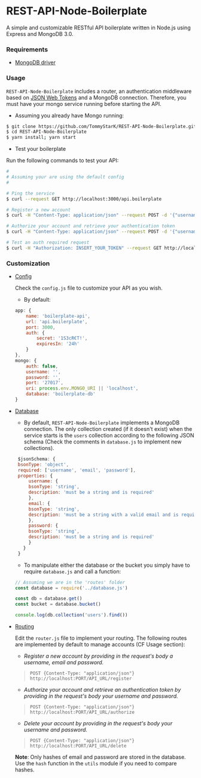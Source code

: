 # REST-API-Node-Boilerplate

A simple and customizable RESTful API boilerplate written in Node.js using Express and MongoDB 3.0.

### Requirements

- [MongoDB driver](http://mongodb.github.io/node-mongodb-native/3.0/)

### Usage

`REST-API-Node-Boilerplate` includes a router, an authentication middleware based on [JSON Web Tokens](https://jwt.io/) 
and a MongoDB connection. Therefore, you must have your mongo service running before starting the API.

- Assuming you already have Mongo running:

```bash
$ git clone https://github.com/TommyStarK/REST-API-Node-Boilerplate.git
$ cd REST-API-Node-Boilerplate
$ yarn install; yarn start
```

- Test your boilerplate

Run the following commands to test your API:

 ```bash
#
# Assuming your are using the default config
#

# Ping the service 
$ curl --request GET http://localhost:3000/api.boilerplate

# Register a new account
$ curl -H "Content-Type: application/json" --request POST -d '{"username":"test", "email":"test@test.com", "password":"test"}' http://localhost:3000/api.boilerplate/register

# Authorize your account and retrieve your authentication token
$ curl -H "Content-Type: application/json" --request POST -d '{"username":"test", "password":"test"}' http://localhost:3000/api.boilerplate/authorize

# Test an auth required request
$ curl -H "Authorization: INSERT_YOUR_TOKEN" --request GET http://localhost:3000/api.boilerplate/hello
 ```

### Customization

- [Config](https://github.com/TommyStarK/REST-API-Node-Boilerplate/blob/master/config.js)

    Check the `config.js` file to customize your API as you wish. 
    
    * By default:

    ```js
    app: {
        name: 'boilerplate-api',
        url: 'api.boilerplate',
        port: 3000,
        auth: {
            secret: '1S3cR€T!',
            expiresIn: '24h'
        }
    },
    mongo: {
        auth: false,
        username: '',
        password: '',
        port: '27017',
        uri: process.env.MONGO_URI || 'localhost',
        database: 'boilerplate-db'
    }
    ```

- [Database](https://github.com/TommyStarK/REST-API-Node-Boilerplate/blob/master/database.js)

   * By default, `REST-API-Node-Boilerplate` implements a MongoDB connection. The only collection
   created (if it doesn't exist) when the service starts is the `users` collection according to
   the following JSON schema (Check the comments in `database.js` to implement new collections).
   

   ```js
    $jsonSchema: {
    bsonType: 'object',
    required: ['username', 'email', 'password'],
    properties: {
        username: {
        bsonType: 'string',
        description: 'must be a string and is required'
        },
        email: {
        bsonType: 'string',
        description: 'must be a string with a valid email and is required'
        },
        password: {
        bsonType: 'string',
        description: 'must be a string and is required'
        }
      }
    }
   ```


   * To manipulate either the database or the bucket you simply have to require `database.js` and
   call a function:


   ```js
   // Assuming we are in the 'routes' folder     
   const database = require('../database.js')

   const db = database.get()
   const bucket = database.bucket()

   console.log(db.collection('users').find())
   ```



- [Routing](https://github.com/TommyStarK/REST-API-Node-Boilerplate/blob/master/routes/router.js)

    Edit the `router.js` file to implement your routing. The following routes are implemented by 
    default to manage accounts (CF Usage section):
     
   * *Register a new account by providing in the request's body a username, email and password.*
   
   >`POST {Content-Type: "application/json"} http://localhost:PORT/API_URL/register`


   * *Authorize your account and retrieve an authentication token by providing in the request's body your username and password.*
   
   >`POST {Content-Type: "application/json"} http://localhost:PORT/API_URL/authorize`

    
   * *Delete your account by providing in the request's body your username and password.*
   
   >`POST {Content-Type: "application/json"} http://localhost:PORT/API_URL/delete`

  
   **Note**: Only hashes of email and password are stored in the database. Use the `hash` function in the 
   `utils` module if you need to compare hashes.